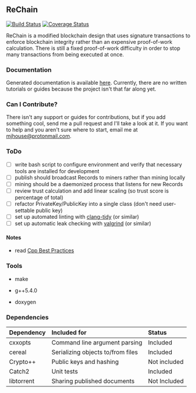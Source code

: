 ## ReChain

[![Build Status](https://travis-ci.org/mjhouse/rechain.svg?branch=master)](https://travis-ci.org/mjhouse/rechain)
[![Coverage Status](https://coveralls.io/repos/github/mjhouse/rechain/badge.svg?branch=master)](https://coveralls.io/github/mjhouse/rechain?branch=master)

ReChain is a modified blockchain design that uses signature transactions to enforce blockchain
integrity rather than an expensive proof-of-work calculation. There is still a fixed
proof-of-work difficulty in order to stop many transactions from being executed at once.

### Documentation

Generated documentation is available [here](https://mjhouse.github.io/rechain/). Currently,
there are no written tutorials or guides because the project isn't that far along yet.

### Can I Contribute?

There isn't any support or guides for contributions, but if you add something cool, send me a pull request and I'll take a look at it. If you want to help and you aren't sure where to start, email me at mjhouse@protonmail.com.


### ToDo

- [ ] write bash script to configure environment and verify that necessary tools are installed for development
- [ ] publish should broadcast Records to miners rather than mining locally
- [ ] mining should be a daemonized process that listens for new Records
- [ ] review trust calculation and add linear scaling (so trust score is percentage of total)
- [ ] refactor PrivateKey/PublicKey into a single class (don't need user-settable public key)
- [ ] set up automated linting with [clang-tidy](http://clang.llvm.org/extra/clang-tidy/) (or similar)
- [ ] set up automatic leak checking with [valgrind](http://valgrind.org/) (or similar)

#### Notes

* read [Cpp Best Practices](https://www.gitbook.com/book/lefticus/cpp-best-practices/details)

### Tools

* make

* g++5.4.0

* doxygen

### Dependencies

| Dependency		    | Included for		                    | Status       |
|:----------------------|:--------------------------------------|:-------------|
| cxxopts               | Command line argument parsing         | Included     |
| cereal                | Serializing objects to/from files     | Included     |
| Crypto++              | Public keys and hashing               | Not included |
| Catch2                | Unit tests                            | Included     |
| libtorrent            | Sharing published documents           | Not Included |
